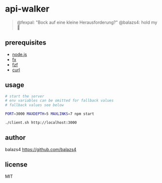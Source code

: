 # api-walker

> @fexpal: "Bock auf eine kleine Herausforderung?"
> @balazs4: hold my :beer:

## prerequisites

- [node.js](https://github.com/nodejs/node)
- [fx](https://github.com/antonmedv/fx)
- [fzf](https://github.com/junegunn/fzf)
- [curl](https://github.com/curl/curl)

## usage

```sh
# start the server
# env variables can be omitted for fallback values
# fallback values see below

PORT=3000 MAXDEPTH=5 MAXLINKS=7 npm start
```

```sh
./client.sh http://localhost:3000
```

## author

balazs4 <https://github.com/balazs4>

## license

MIT
